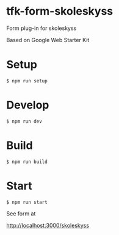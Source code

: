 # tfk-form-skoleskyss
Form plug-in for skoleskyss

Based on Google Web Starter Kit

# Setup

```
$ npm run setup
```

# Develop

```
$ npm run dev
```

# Build

```
$ npm run build
```

# Start

```
$ npm run start
```

See form at

[http://localhost:3000/skoleskyss](http://localhost:3000/skoleskyss)